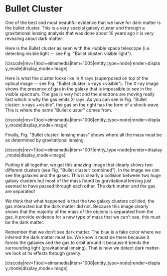 # Bullet Cluster

One of the best and most beautiful evidence that we have for dark matter is the bullet cluster. This is a very special galaxy cluster and through a gravitational lensing analysis that was done about 10 years ago it is very revealing about dark matter.

Here is the Bullet cluster as seen with the Hubble space telescope \(i.e. detecting visible light -- see Fig. "Bullet cluster: visible light"\).

\[ciscode\|rev=1\|tool=elmsmedia\|item=1005\|entity\_type=node\|render=display\_mode\|display\_mode=image\]

Here is what the cluster looks like in X rays \(superposed on top of the optical image -- see Fig. "Bullet cluster: x-rays +visible"\). The X-ray image shows the presence of gas in the galaxy that is impossible to see in the visible spectrum. The gas is very hot and the electrons are moving really fast which is why the gas emits X-rays. As you can see in Fig. "Bullet cluster: x-rays +visible", the gas on the right has the form of a shock wave. This is where the name "Bullet cluster" comes from.

\[ciscode\|rev=1\|tool=elmsmedia\|item=1006\|entity\_type=node\|render=display\_mode\|display\_mode=image\]

Finally, Fig. "Bullet cluster: lensing mass" shows where all the mass must be as determined by gravitational lensing.

\[ciscode\|rev=1\|tool=elmsmedia\|item=1007\|entity\_type=node\|render=display\_mode\|display\_mode=image\]

Putting it all together, we get this amazing image that clearly shows two different clusters \(see Fig. "Bullet cluster: combined"\). In the image we can see the galaxies and the gases. This is clearly a collision between two huge galaxy clusters but most of the mass found by gravitational lensing just seemed to have passed through each other. The dark matter and the gas are separated!

We think that what happened is that the two galaxy clusters collided, the gas interacted but the dark matter did not. Because this image clearly shows that the majority of the mass of the objects is separated from the gas, it provide evidence for a new type of mass that we can't see, this must be the dark matter.

Remember that we don't see dark matter. The blue is a fake color where we inferred the dark matter must be. We know it must be there because it forces the galaxies and the gas to orbit around it because it bends the surrounding light \(gravitational lensing\). That is how we detect dark matter- we look at its effects through gravity.

\[ciscode\|rev=1\|tool=elmsmedia\|item=1008\|entity\_type=node\|render=display\_mode\|display\_mode=image\]

